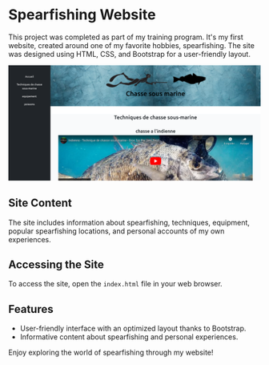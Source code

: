 # Spearfishing Website

This project was completed as part of my training program. It's my first website, created around one of my favorite hobbies, spearfishing. The site was designed using HTML, CSS, and Bootstrap for a user-friendly layout.

![Spearfishing Website Screenshot](./img/chassSousMarineCapture.png)

## Site Content

The site includes information about spearfishing, techniques, equipment, popular spearfishing locations, and personal accounts of my own experiences.

## Accessing the Site

To access the site, open the `index.html` file in your web browser.

## Features

- User-friendly interface with an optimized layout thanks to Bootstrap.
- Informative content about spearfishing and personal experiences.

Enjoy exploring the world of spearfishing through my website!
